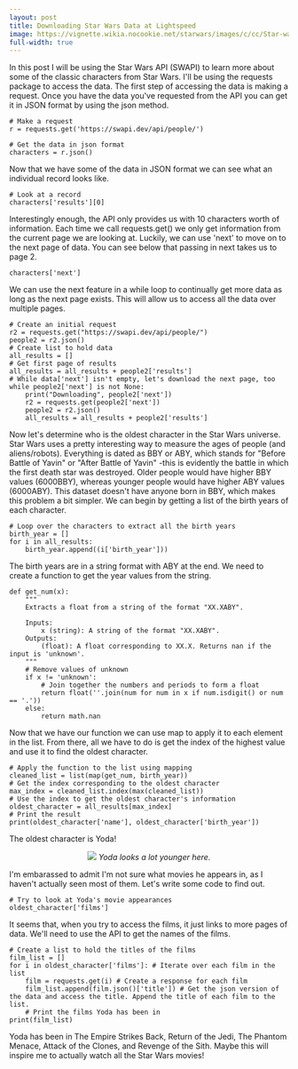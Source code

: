```yaml
---
layout: post
title: Downloading Star Wars Data at Lightspeed
image: https://vignette.wikia.nocookie.net/starwars/images/c/cc/Star-wars-logo-new-tall.jpg/revision/latest?cb=20190313021755
full-width: true
---
```

In this post I will be using the Star Wars API (SWAPI) to learn more about some of the classic characters from Star Wars. I'll be using the requests package to access the data. The first step of accessing the data is making a request. Once you have the data you've requested from the API you can get it in JSON format by using the json method.

```python3
# Make a request
r = requests.get('https://swapi.dev/api/people/')

# Get the data in json format
characters = r.json()
```
Now that we have some of the data in JSON format we can see what an individual record looks like. 

```python3
# Look at a record
characters['results'][0]
```
Interestingly enough, the API only provides us with 10 characters worth of information. Each time we call requests.get() we only get information from the current page we are looking at. Luckily, we can use 'next' to move on to the next page of data. You can see below that passing in next takes us to page 2.

```python3
characters['next']
```
We can use the next feature in a while loop to continually get more data as long as the next page exists. This will allow us to access all the data over multiple pages. 
```python3
# Create an initial request
r2 = requests.get("https://swapi.dev/api/people/")
people2 = r2.json()
# Create list to hold data
all_results = []
# Get first page of results
all_results = all_results + people2['results']
# While data['next'] isn't empty, let's download the next page, too
while people2['next'] is not None:
    print("Downloading", people2['next'])
    r2 = requests.get(people2['next'])
    people2 = r2.json()
    all_results = all_results + people2['results']
```

Now let's determine who is the oldest character in the Star Wars universe. Star Wars uses a pretty interesting way to measure the ages of people (and aliens/robots). Everything is dated as BBY or ABY, which stands for "Before Battle of Yavin" or "After Battle of Yavin" -this is evidently the battle in which the first death star was destroyed. Older people would have higher BBY values (6000BBY), whereas younger people would have higher ABY values (6000ABY). This dataset doesn't have anyone born in BBY, which makes this problem a bit simpler. We can begin by getting a list of the birth years of each character.

```python3
# Loop over the characters to extract all the birth years
birth_year = []
for i in all_results:
    birth_year.append((i['birth_year']))
```
The birth years are in a string format with ABY at the end. We need to create a function to get the year values from the string.

```python3
def get_num(x):
    """
    Extracts a float from a string of the format "XX.XABY".
    
    Inputs:
        x (string): A string of the format "XX.XABY".
    Outputs:
        (float): A float corresponding to XX.X. Returns nan if the input is 'unknown'.
    """
    # Remove values of unknown
    if x != 'unknown':
        # Join together the numbers and periods to form a float
        return float(''.join(num for num in x if num.isdigit() or num == '.'))
    else:
        return math.nan
```
Now that we have our function we can use map to apply it to each element in the list. From there, all we have to do is get the index of the highest value and use it to find the oldest character. 

```python3
# Apply the function to the list using mapping
cleaned_list = list(map(get_num, birth_year))
# Get the index corresponding to the oldest character
max_index = cleaned_list.index(max(cleaned_list))
# Use the index to get the oldest character's information
oldest_character = all_results[max_index]
# Print the result
print(oldest_character['name'], oldest_character['birth_year'])
```
The oldest character is Yoda!

<p align="center">
<img src ='https://cdn2.lamag.com/wp-content/uploads/sites/6/2019/12/baby-yoda-lucasfilm-1068x711.jpg'/>
  <em>Yoda looks a lot younger here.</em>
</p>

I'm embarassed to admit I'm not sure what movies he appears in, as I haven't actually seen most of them. Let's write some code to find out.

```python3
# Try to look at Yoda's movie appearances 
oldest_character['films']
```
It seems that, when you try to access the films, it just links to more pages of data. We'll need to use the API to get the names of the films.

```python3
# Create a list to hold the titles of the films
film_list = []
for i in oldest_character['films']: # Iterate over each film in the list
    film = requests.get(i) # Create a response for each film
    film_list.append(film.json()['title']) # Get the json version of the data and access the title. Append the title of each film to the list.
    # Print the films Yoda has been in 
print(film_list)
```
Yoda has been in The Empire Strikes Back, Return of the Jedi, The Phantom Menace, Attack of the Clones, and Revenge of the Sith. Maybe this will inspire me to actually watch all the Star Wars movies!
